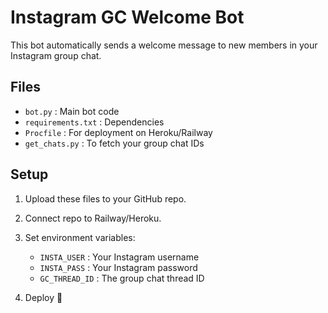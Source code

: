 # Instagram GC Welcome Bot

This bot automatically sends a welcome message to new members in your Instagram group chat.

## Files
- `bot.py` : Main bot code
- `requirements.txt` : Dependencies
- `Procfile` : For deployment on Heroku/Railway
- `get_chats.py` : To fetch your group chat IDs

## Setup
1. Upload these files to your GitHub repo.
2. Connect repo to Railway/Heroku.
3. Set environment variables:
   - `INSTA_USER` : Your Instagram username
   - `INSTA_PASS` : Your Instagram password
   - `GC_THREAD_ID` : The group chat thread ID

4. Deploy 🚀
